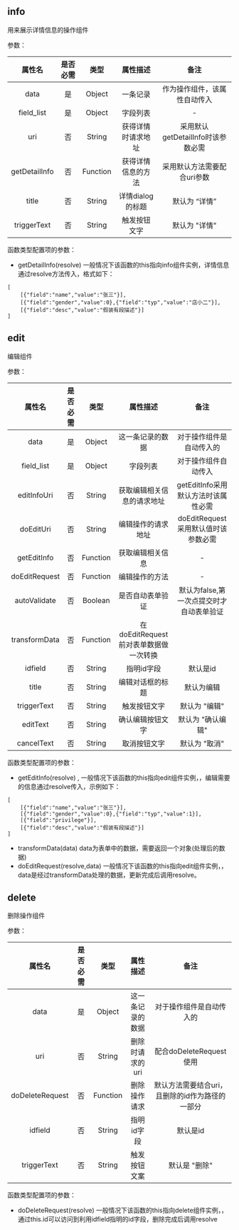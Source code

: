 ## info

用来展示详情信息的操作组件

参数：

| 属性名 | 是否必需  | 类型      | 属性描述 |  备注 |
| :---:  | :--:  | :--: | :-----:  | :--: |
| data   | 是    | Object | 一条记录  |  作为操作组件，该属性自动传入 |
| field_list | 是 | Object | 字段列表 | - |
| uri | 否 | String | 获得详情时请求地址 | 采用默认getDetailInfo时该参数必需 |
| getDetailInfo | 否 | Function | 获得详情信息的方法 | 采用默认方法需要配合uri参数 |
| title | 否 | String | 详情dialog的标题 | 默认为 “详情” | 
| triggerText | 否 | String | 触发按钮文字 | 默认为 "详情" |

函数类型配置项的参数：

* getDetailInfo(resolve) 一般情况下该函数的this指向info组件实例，详情信息通过resolve方法传入，格式如下：

```
[
    [{"field":"name","value":"张三"}],
    [{"field":"gender","value":0},{"field":"typ","value":"店小二"}],
    [{"field":"desc","value":"假装有段描述"}]
]
```


## edit

编辑组件

参数：

| 属性名 | 是否必需  | 类型      | 属性描述 |  备注 |
| :---:  | :--:  | :--: | :-----:  | :--: |
| data | 是 | Object | 这一条记录的数据  | 对于操作组件是自动传入的 |
| field_list | 是 | Object | 字段列表 | 对于操作组件自动传入 |
| editInfoUri | 否 | String | 获取编辑相关信息的请求地址 | getEditInfo采用默认方法时该属性必需 |
| doEditUri | 否 | String | 编辑操作的请求地址 | doEditRequest采用默认值时该参数必需 |
| getEditInfo | 否 | Function | 获取编辑相关信息 | - |
| doEditRequest | 否 | Function | 编辑操作的方法 | - |
| autoValidate | 否 | Boolean | 是否自动表单验证 | 默认为false,第一次点提交时才自动表单验证 |
| transformData | 否 | Function | 在doEditRequest前对表单数据做一次转换 |
| idfield | 否 | String | 指明id字段 | 默认是id |
| title | 否 | String | 编辑对话框的标题 | 默认为编辑 |
| triggerText | 否 | String | 触发按钮文字 | 默认为 "编辑" |
| editText | 否 | String | 确认编辑按钮文字 | 默认为 "确认编辑" |
| cancelText | 否 | String | 取消按钮文字 | 默认为 "取消" |

函数类型配置项的参数：

* getEditInfo(resolve) , 一般情况下该函数的this指向edit组件实例，，编辑需要的信息通过resolve传入，示例如下：

```
[
    [{"field":"name","value":"张三"}],
    [{"field":"gender","value":0},{"field":"typ","value":1}],
    [{"field":"privilege"}],
    [{"field":"desc","value":"假装有段描述"}]
]
```

* transformData(data) data为表单中的数据，需要返回一个对象(处理后的数据)
* doEditRequest(resolve,data) 一般情况下该函数的this指向edit组件实例，，data是经过transformData处理的数据，更新完成后调用resolve。

## delete

删除操作组件

参数：

| 属性名 | 是否必需  | 类型      | 属性描述 |  备注 |
| :---:  | :--:  | :--: | :-----:  | :--: |
| data | 是 | Object | 这一条记录的数据  | 对于操作组件是自动传入的 |
| uri | 否 | String | 删除时请求的uri | 配合doDeleteRequest使用 | 
| doDeleteRequest | 否 | Function | 删除操作请求 | 默认方法需要结合uri，且删除的id作为路径的一部分 |
| idfield | 否 | String | 指明id字段 | 默认是id |
| triggerText | 否 | String | 触发按钮文案 | 默认是 "删除" |


函数类型配置项的参数：

* doDeleteRequest(resolve) 一般情况下该函数的this指向delete组件实例，，通过this.id可以访问到利用idfield指明的id字段，删除完成后调用resolve
